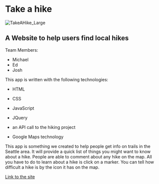 # Take a hike

![TakeAHike_Large](https://user-images.githubusercontent.com/18557337/56518013-36290800-64f3-11e9-8c07-2933dc8527eb.png)

## A Website to help users find local hikes

Team Members:

- Michael
- Ed
- Josh

This app is written with the following technologies:

- HTML

- CSS

- JavaScript

- JQuery

- an API call to the hiking project

- Google Maps technology

This app is something we created to help people get info on trails in the Seattle area.
It will provide a quick list of things you might want to know about a hike.
People are able to comment about any hike on the map.
All you have to do to learn about a hike is click on a marker.
You can tell how difficult a hike is by the icon it has on the map.

[Link to the site](https://pearsonj.github.io/project1/)
